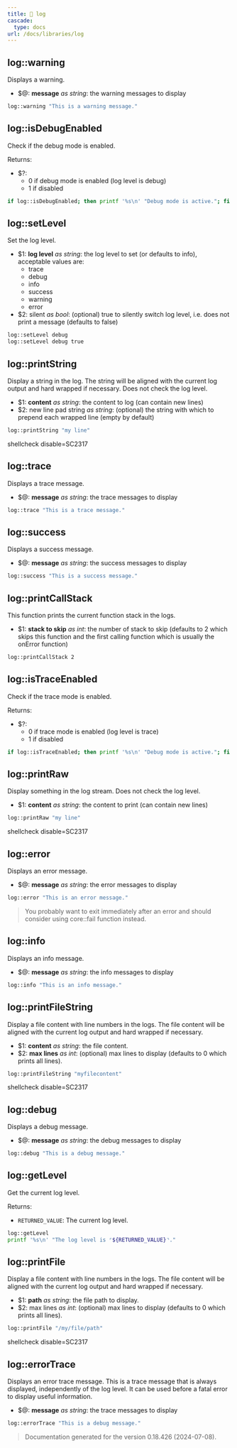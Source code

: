 ```yaml
---
title: 📂 log
cascade:
  type: docs
url: /docs/libraries/log
---
```


## log::warning

Displays a warning.

- $@: **message** _as string_:
      the warning messages to display

```bash
log::warning "This is a warning message."
```


## log::isDebugEnabled

Check if the debug mode is enabled.

Returns:

- $?:
  - 0 if debug mode is enabled (log level is debug)
  - 1 if disabled

```bash
if log::isDebugEnabled; then printf '%s\n' "Debug mode is active."; fi
```


## log::setLevel

Set the log level.

- $1: **log level** _as string_:
      the log level to set (or defaults to info), acceptable values are:
  - trace
  - debug
  - info
  - success
  - warning
  - error
- $2: silent _as bool_:
      (optional) true to silently switch log level, i.e. does not print a message
      (defaults to false)

```bash
log::setLevel debug
log::setLevel debug true
```


## log::printString

Display a string in the log.
The string will be aligned with the current log output and hard wrapped if necessary.
Does not check the log level.

- $1: **content** _as string_:
      the content to log (can contain new lines)
- $2: new line pad string _as string_:
      (optional) the string with which to prepend each wrapped line
      (empty by default)

```bash
log::printString "my line"
```
shellcheck disable=SC2317


## log::trace

Displays a trace message.

- $@: **message** _as string_:
      the trace messages to display

```bash
log::trace "This is a trace message."
```


## log::success

Displays a success message.

- $@: **message** _as string_:
      the success messages to display

```bash
log::success "This is a success message."
```


## log::printCallStack

This function prints the current function stack in the logs.

- $1: **stack to skip** _as int_:
      the number of stack to skip (defaults to 2 which skips this function
      and the first calling function which is usually the onError function)

```bash
log::printCallStack 2
```


## log::isTraceEnabled

Check if the trace mode is enabled.

Returns:

- $?:
  - 0 if trace mode is enabled (log level is trace)
  - 1 if disabled

```bash
if log::isTraceEnabled; then printf '%s\n' "Debug mode is active."; fi
```


## log::printRaw

Display something in the log stream.
Does not check the log level.

- $1: **content** _as string_:
      the content to print (can contain new lines)

```bash
log::printRaw "my line"
```
shellcheck disable=SC2317


## log::error

Displays an error message.

- $@: **message** _as string_:
      the error messages to display

```bash
log::error "This is an error message."
```

> You probably want to exit immediately after an error and should consider using core::fail function instead.


## log::info

Displays an info message.

- $@: **message** _as string_:
      the info messages to display

```bash
log::info "This is an info message."
```


## log::printFileString

Display a file content with line numbers in the logs.
The file content will be aligned with the current log output and hard wrapped if necessary.

- $1: **content** _as string_:
      the file content.
- $2: **max lines** _as int_:
      (optional) max lines to display (defaults to 0 which prints all lines).

```bash
log::printFileString "myfilecontent"
```
shellcheck disable=SC2317


## log::debug

Displays a debug message.

- $@: **message** _as string_:
      the debug messages to display

```bash
log::debug "This is a debug message."
```


## log::getLevel

Get the current log level.

Returns:

- `RETURNED_VALUE`: The current log level.

```bash
log::getLevel
printf '%s\n' "The log level is ⌜${RETURNED_VALUE}⌝."
```


## log::printFile

Display a file content with line numbers in the logs.
The file content will be aligned with the current log output and hard wrapped if necessary.

- $1: **path** _as string_:
      the file path to display.
- $2: max lines _as int_:
      (optional) max lines to display (defaults to 0 which prints all lines).

```bash
log::printFile "/my/file/path"
```
shellcheck disable=SC2317


## log::errorTrace

Displays an error trace message.
This is a trace message that is always displayed, independently of the log level.
It can be used before a fatal error to display useful information.

- $@: **message** _as string_:
      the trace messages to display

```bash
log::errorTrace "This is a debug message."
```




> Documentation generated for the version 0.18.426 (2024-07-08).
